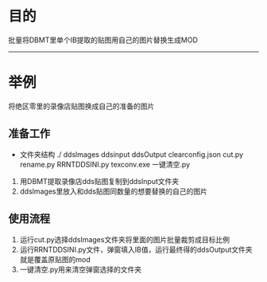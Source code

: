 # 目的
批量将DBMT里单个IB提取的贴图用自己的图片替换生成MOD
***

# 举例
将绝区零里的录像店贴图换成自己的准备的图片

## 准备工作
- 文件夹结构
./
    ddslmages
    ddsinput
    ddsOutput
    clearconfig.json
    cut.py
    rename.py
    RRNTDDSINI.py
    texconv.exe
    一键清空.py
1. 用DBMT提取录像店dds贴图复制到ddsInput文件夹
2. ddslmages里放入和dds贴图同数量的想要替换的自己的图片

## 使用流程
1. 运行cut.py选择ddsImages文件夹将里面的图片批量裁剪成目标比例
2. 运行RRNTDDSINI.py文件，弹窗填入IB值，运行最终得的ddsOutput文件夹就是覆盖原贴图的mod
3. 一键清空.py用来清空弹窗选择的文件夹
